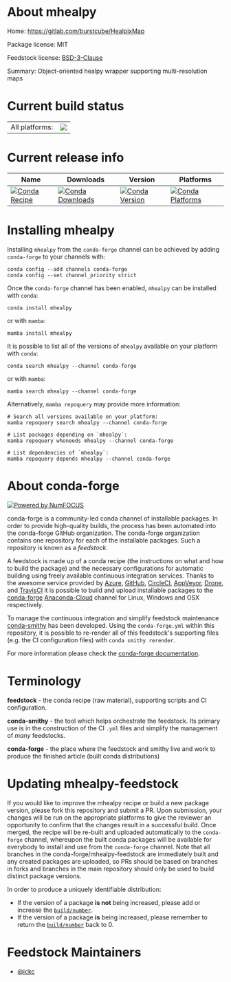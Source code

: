 About mhealpy
=============

Home: https://gitlab.com/burstcube/HealpixMap

Package license: MIT

Feedstock license: [BSD-3-Clause](https://github.com/conda-forge/mhealpy-feedstock/blob/main/LICENSE.txt)

Summary: Object-oriented healpy wrapper supporting multi-resolution maps

Current build status
====================


<table><tr><td>All platforms:</td>
    <td>
      <a href="https://dev.azure.com/conda-forge/feedstock-builds/_build/latest?definitionId=11811&branchName=main">
        <img src="https://dev.azure.com/conda-forge/feedstock-builds/_apis/build/status/mhealpy-feedstock?branchName=main">
      </a>
    </td>
  </tr>
</table>

Current release info
====================

| Name | Downloads | Version | Platforms |
| --- | --- | --- | --- |
| [![Conda Recipe](https://img.shields.io/badge/recipe-mhealpy-green.svg)](https://anaconda.org/conda-forge/mhealpy) | [![Conda Downloads](https://img.shields.io/conda/dn/conda-forge/mhealpy.svg)](https://anaconda.org/conda-forge/mhealpy) | [![Conda Version](https://img.shields.io/conda/vn/conda-forge/mhealpy.svg)](https://anaconda.org/conda-forge/mhealpy) | [![Conda Platforms](https://img.shields.io/conda/pn/conda-forge/mhealpy.svg)](https://anaconda.org/conda-forge/mhealpy) |

Installing mhealpy
==================

Installing `mhealpy` from the `conda-forge` channel can be achieved by adding `conda-forge` to your channels with:

```
conda config --add channels conda-forge
conda config --set channel_priority strict
```

Once the `conda-forge` channel has been enabled, `mhealpy` can be installed with `conda`:

```
conda install mhealpy
```

or with `mamba`:

```
mamba install mhealpy
```

It is possible to list all of the versions of `mhealpy` available on your platform with `conda`:

```
conda search mhealpy --channel conda-forge
```

or with `mamba`:

```
mamba search mhealpy --channel conda-forge
```

Alternatively, `mamba repoquery` may provide more information:

```
# Search all versions available on your platform:
mamba repoquery search mhealpy --channel conda-forge

# List packages depending on `mhealpy`:
mamba repoquery whoneeds mhealpy --channel conda-forge

# List dependencies of `mhealpy`:
mamba repoquery depends mhealpy --channel conda-forge
```


About conda-forge
=================

[![Powered by
NumFOCUS](https://img.shields.io/badge/powered%20by-NumFOCUS-orange.svg?style=flat&colorA=E1523D&colorB=007D8A)](https://numfocus.org)

conda-forge is a community-led conda channel of installable packages.
In order to provide high-quality builds, the process has been automated into the
conda-forge GitHub organization. The conda-forge organization contains one repository
for each of the installable packages. Such a repository is known as a *feedstock*.

A feedstock is made up of a conda recipe (the instructions on what and how to build
the package) and the necessary configurations for automatic building using freely
available continuous integration services. Thanks to the awesome service provided by
[Azure](https://azure.microsoft.com/en-us/services/devops/), [GitHub](https://github.com/),
[CircleCI](https://circleci.com/), [AppVeyor](https://www.appveyor.com/),
[Drone](https://cloud.drone.io/welcome), and [TravisCI](https://travis-ci.com/)
it is possible to build and upload installable packages to the
[conda-forge](https://anaconda.org/conda-forge) [Anaconda-Cloud](https://anaconda.org/)
channel for Linux, Windows and OSX respectively.

To manage the continuous integration and simplify feedstock maintenance
[conda-smithy](https://github.com/conda-forge/conda-smithy) has been developed.
Using the ``conda-forge.yml`` within this repository, it is possible to re-render all of
this feedstock's supporting files (e.g. the CI configuration files) with ``conda smithy rerender``.

For more information please check the [conda-forge documentation](https://conda-forge.org/docs/).

Terminology
===========

**feedstock** - the conda recipe (raw material), supporting scripts and CI configuration.

**conda-smithy** - the tool which helps orchestrate the feedstock.
                   Its primary use is in the construction of the CI ``.yml`` files
                   and simplify the management of *many* feedstocks.

**conda-forge** - the place where the feedstock and smithy live and work to
                  produce the finished article (built conda distributions)


Updating mhealpy-feedstock
==========================

If you would like to improve the mhealpy recipe or build a new
package version, please fork this repository and submit a PR. Upon submission,
your changes will be run on the appropriate platforms to give the reviewer an
opportunity to confirm that the changes result in a successful build. Once
merged, the recipe will be re-built and uploaded automatically to the
`conda-forge` channel, whereupon the built conda packages will be available for
everybody to install and use from the `conda-forge` channel.
Note that all branches in the conda-forge/mhealpy-feedstock are
immediately built and any created packages are uploaded, so PRs should be based
on branches in forks and branches in the main repository should only be used to
build distinct package versions.

In order to produce a uniquely identifiable distribution:
 * If the version of a package **is not** being increased, please add or increase
   the [``build/number``](https://docs.conda.io/projects/conda-build/en/latest/resources/define-metadata.html#build-number-and-string).
 * If the version of a package **is** being increased, please remember to return
   the [``build/number``](https://docs.conda.io/projects/conda-build/en/latest/resources/define-metadata.html#build-number-and-string)
   back to 0.

Feedstock Maintainers
=====================

* [@ickc](https://github.com/ickc/)

